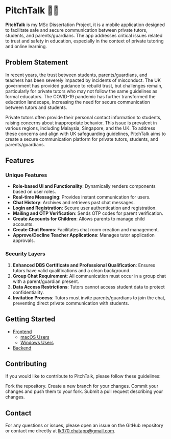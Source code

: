 # PitchTalk :musical_score::speech_balloon:	

**PitchTalk** is my MSc Dissertation Project, it is a mobile application designed to facilitate safe and secure communication between private tutors, students, and parents/guardians. The app addresses critical issues related to trust and safety in education, especially in the context of private tutoring and online learning.

## Problem Statement

In recent years, the trust between students, parents/guardians, and teachers has been severely impacted by incidents of misconduct. The UK government has provided guidance to rebuild trust, but challenges remain, particularly for private tutors who may not follow the same guidelines as formal educators. The COVID-19 pandemic has further transformed the education landscape, increasing the need for secure communication between tutors and students.

Private tutors often provide their personal contact information to students, raising concerns about inappropriate behavior. This issue is prevalent in various regions, including Malaysia, Singapore, and the UK. To address these concerns and align with UK safeguarding guidelines, PitchTalk aims to create a secure communication platform for private tutors, students, and parents/guardians.

## Features

### Unique Features

- **Role-based UI and Functionality**: Dynamically renders components based on user roles.
- **Real-time Messaging**: Provides instant communication for users.
- **Chat History**: Archives and retrieves past chat messages.
- **Login and Registration**: Secure user authentication and registration.
- **Mailing and OTP Verification**: Sends OTP codes for parent verification.
- **Create Accounts for Children**: Allows parents to manage child accounts.
- **Create Chat Rooms**: Facilitates chat room creation and management.
- **Approve/Decline Teacher Applications**: Manages tutor application approvals.

### Security Layers

1. **Enhanced DBS Certificate and Professional Qualification**: Ensures tutors have valid qualifications and a clean background.
2. **Group Chat Requirement**: All communication must occur in a group chat with a parent/guardian present.
3. **Data Access Restrictions**: Tutors cannot access student data to protect confidentiality.
4. **Invitation Process**: Tutors must invite parents/guardians to join the chat, preventing direct private communication with students.

## Getting Started
- [Frontend](https://github.com/leonkwan46/PitchTalk/blob/main/frontend/README.md)
  - [macOS Users](https://github.com/leonkwan46/PitchTalk/blob/main/frontend/README-macOS.md)
  - [Windows Users](https://github.com/leonkwan46/PitchTalk/blob/main/frontend/README-Windows.md)
- [Backend](https://github.com/leonkwan46/PitchTalk/blob/main/backend/README.md)

## Contributing
If you would like to contribute to PitchTalk, please follow these guidelines:

Fork the repository.
Create a new branch for your changes.
Commit your changes and push them to your fork.
Submit a pull request describing your changes.


## Contact
For any questions or issues, please open an issue on the GitHub repository or contact me directly at lk370.chatapp@gmail.com.
